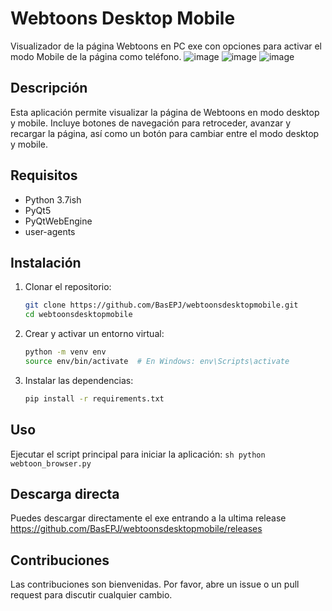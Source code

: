 # Webtoons Desktop Mobile

Visualizador de la página Webtoons en PC exe con opciones para activar el modo Mobile de la página como teléfono.
![image](https://github.com/user-attachments/assets/1e520070-9ea9-454e-a8fe-4088f4cd9819) ![image](https://github.com/user-attachments/assets/cc5618dc-5b30-4568-94c5-a7772e96d01b)
 ![image](https://github.com/user-attachments/assets/864651d0-a221-4750-a8c9-7570fdc93789)

## Descripción

Esta aplicación permite visualizar la página de Webtoons en modo desktop y mobile. Incluye botones de navegación para retroceder, avanzar y recargar la página, así como un botón para cambiar entre el modo desktop y mobile.

## Requisitos

- Python 3.7ish
- PyQt5
- PyQtWebEngine
- user-agents

## Instalación

1. Clonar el repositorio:
    ```sh
    git clone https://github.com/BasEPJ/webtoonsdesktopmobile.git
    cd webtoonsdesktopmobile
    ```

2. Crear y activar un entorno virtual:
    ```sh
    python -m venv env
    source env/bin/activate  # En Windows: env\Scripts\activate
    ```

3. Instalar las dependencias:
    ```sh
    pip install -r requirements.txt
    ```

## Uso

Ejecutar el script principal para iniciar la aplicación:
    ```sh
    python webtoon_browser.py
    ```

## Descarga directa

Puedes descargar directamente el exe entrando a la ultima release
https://github.com/BasEPJ/webtoonsdesktopmobile/releases


## Contribuciones

Las contribuciones son bienvenidas. Por favor, abre un issue o un pull request para discutir cualquier cambio.


